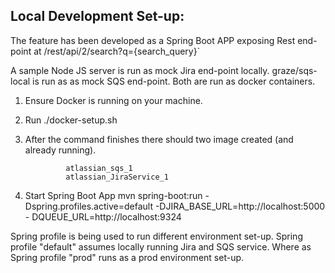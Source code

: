 

## Local Development Set-up:

The feature has been developed as a Spring Boot APP exposing Rest end-point at /rest/api/2/search?q={search_query}`

A sample Node JS server is run as mock Jira end-point locally.
graze/sqs-local is run as as mock SQS end-point.
Both are run as docker containers.


1. Ensure Docker is running on your machine.
2. Run ./docker-setup.sh 
3. After the command finishes there should two image created (and already running).

                atlassian_sqs_1
                atlassian_JiraService_1

4. Start Spring Boot App
    mvn spring-boot:run -Dspring.profiles.active=default -DJIRA_BASE_URL=http://localhost:5000 -          DQUEUE_URL=http://localhost:9324



Spring profile is being used to run different environment set-up.
Spring profile "default" assumes locally running Jira and SQS service.
Where as Spring profile "prod" runs as a prod environment set-up.
